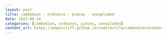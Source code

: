 ```yaml
---
layout: post
title: cambodian · ordnance · pieces · unexploded
date: 2023-08-14
categories: [cambodian, ordnance, pieces, unexploded]
content_url: https://papercliff.github.io/redirect/?q=cambodian+ordnance+pieces+unexploded&tbs=cdr:1,cd_min:8/13/2023,cd_max:8/15/2023
---
```

